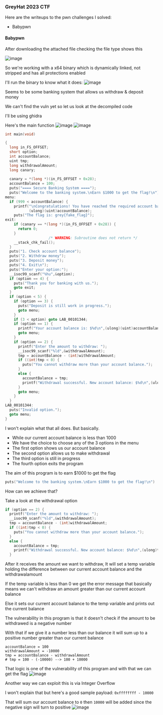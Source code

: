 <h3> GreyHat 2023 CTF </h3>

Here are the writeups to the pwn challenges I solved:
- Babypwn


#### Babypwn

After downloading the attached file checking the file type shows this

![image](https://github.com/h4ckyou/h4ckyou.github.io/assets/127159644/a38b5ee8-e0e5-4f05-8715-500ea7b58bb5)

So we're working with a x64 binary which is dynamically linked, not stripped and has all protections enabled

I'll run the binary to know what it does:
![image](https://github.com/h4ckyou/h4ckyou.github.io/assets/127159644/3b54bef9-ace8-4052-b279-07e02d56b5da)

Seems to be some banking system that allows us withdraw & deposit money 

We can't find the vuln yet so let us look at the decompiled code

I'll be using ghidra

Here's the main function
![image](https://github.com/h4ckyou/h4ckyou.github.io/assets/127159644/bf53084c-d396-43af-bf9e-f19c0210129d)
![image](https://github.com/h4ckyou/h4ckyou.github.io/assets/127159644/37ab1bcd-e9a9-445f-a646-379e689b8ad6)

```c
int main(void)

{
  long in_FS_OFFSET;
  short option;
  int accountBalance;
  uint tmp;
  long withdrawalAmount;
  long canary;
  
  canary = *(long *)(in_FS_OFFSET + 0x28);
  accountBalance = 100;
  puts("==== Secure Banking System ====");
  puts("Welcome to the banking system.\nEarn $1000 to get the flag!\n");
menu:
  if (999 < accountBalance) {
    printf("\nCongratulations! You have reached the required account balance ($%d).\n",
           (ulong)(uint)accountBalance);
    puts("The flag is: grey{fake_flag}");
exit:
    if (canary == *(long *)(in_FS_OFFSET + 0x28)) {
      return 0;
    }
                    /* WARNING: Subroutine does not return */
    __stack_chk_fail();
  }
  puts("1. Check account balance");
  puts("2. Withdraw money");
  puts("3. Deposit money");
  puts("4. Exit\n");
  puts("Enter your option:");
  __isoc99_scanf("%hu",&option);
  if (option == 4) {
    puts("Thank you for banking with us.");
    goto exit;
  }
  if (option < 5) {
    if (option == 3) {
      puts("Deposit is still work in progress.");
      goto menu;
    }
    if (3 < option) goto LAB_00101344;
    if (option == 1) {
      printf("Your account balance is: $%d\n",(ulong)(uint)accountBalance);
      goto menu;
    }
    if (option == 2) {
      printf("Enter the amount to withdraw: ");
      __isoc99_scanf("%ld",&withdrawalAmount);
      tmp = accountBalance - (int)withdrawalAmount;
      if ((int)tmp < 0) {
        puts("You cannot withdraw more than your account balance.");
      }
      else {
        accountBalance = tmp;
        printf("Withdrawal successful. New account balance: $%d\n",(ulong)tmp);
      }
      goto menu;
    }
  }
LAB_00101344:
  puts("Invalid option.");
  goto menu;
}
```

I won't explain what that all does. But basically.
- While our current account balance is less than 1000
- We have the choice to choose any of the 3 options in the menu
- The first option shows us our account balance
- The second option allows us to make withdrawal
- The third option is still in progress
- The fourth option exits the program

The aim of this program is to earn $1000 to get the flag

```c
puts("Welcome to the banking system.\nEarn $1000 to get the flag!\n")
```

How can we achieve that?

Take a look at the withdrawal option

```c
if (option == 2) {
  printf("Enter the amount to withdraw: ");
  __isoc99_scanf("%ld",&withdrawalAmount);
  tmp = accountBalance - (int)withdrawalAmount;
  if ((int)tmp < 0) {
    puts("You cannot withdraw more than your account balance.");
  }
  else {
    accountBalance = tmp;
    printf("Withdrawal successful. New account balance: $%d\n",(ulong)tmp);
  }
```

After it receives the amount we want to withdraw, It will set a temp variable holding the difference between our current account balance and the withdrawalamount

If the temp variable is less than 0 we get the error message that basically means we can't withdraw an amount greater than our current account balance

Else it sets our current account balance to the temp variable and prints out the current balance

The vulnerability in this program is that it doesn't check if the amount to be withdrawed is a negative number

With that if we give it a number less than our balance it will sum up to a positive number greater than our current balance

```
accountBalance = 100
withdrawalAmount = -10000
tmp = accountBalance - withdrawalAmount
# tmp = 100 - (-10000) --> 100 + 10000
```

That logic is one of the vulnerability of this program and with that we can get the flag
![image](https://github.com/h4ckyou/h4ckyou.github.io/assets/127159644/3b16142b-3015-4599-b05e-d3a6c71e4342)

Another way we can exploit this is via Integer Overflow

I won't explain that but here's a good sample payload: `0xffffffff - 10000`

That will sum our account balance to `0` then `10000` will be added since the negative sign will turn to positive
![image](https://github.com/h4ckyou/h4ckyou.github.io/assets/127159644/5b677d4f-f318-4bef-a691-44e5cfe6402f)






